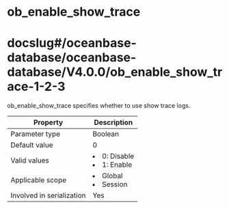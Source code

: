 ob_enable_show_trace
========================================
# docslug#/oceanbase-database/oceanbase-database/V4.0.0/ob_enable_show_trace-1-2-3
ob_enable_show_trace specifies whether to use show trace logs.


| **Property** | **Description** |
|---------|------------------------------------------------------------------------------------------------------------|
| Parameter type | Boolean |
| Default value | 0 |
| Valid values | <li> 0: Disable</li>   <li> 1: Enable</li> |
| Applicable scope | <li> Global</li>   <li> Session</li> |
| Involved in serialization | Yes |



